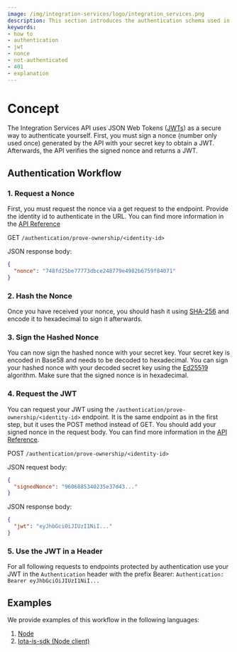 ```yaml
---
image: /img/integration-services/logo/integration_services.png
description: This section introduces the authentication schema used in the Integration Services.
keywords:
- how to
- authentication
- jwt
- nonce
- not-authenticated
- 401
- explanation
---
```


# Concept

The Integration Services API uses JSON Web Tokens ([JWTs](https://en.wikipedia.org/wiki/JSON_Web_Token)) as a secure way to authenticate yourself. First, you must sign a nonce (number only used once) generated by the API with your secret key to obtain a JWT. Afterwards, the API verifies the signed nonce and returns a JWT.

## Authentication Workflow

### 1. Request a Nonce

First, you must request the nonce via a get request to the endpoint. Provide the identity id to authenticate in the URL. You can find more information in the [API Reference](../../services/SSI-bridge/ssi_bridge_api_reference.md)

GET `/authentication/prove-ownership/<identity-id>`

JSON response body:

```json
{
  "nonce": "748fd25be77773dbce248779e4982b6759f84071"
}
```

### 2. Hash the Nonce

Once you have received your nonce, you should hash it using [SHA-256](https://en.wikipedia.org/wiki/SHA-2) and encode it to hexadecimal to sign it afterwards.

### 3. Sign the Hashed Nonce

You can now sign the hashed nonce with your secret key. Your secret key is encoded in Base58 and needs to be decoded to hexadecimal.
You can sign your hashed nonce with your decoded secret key using the [Ed25519](https://en.wikipedia.org/wiki/EdDSA#Ed25519) algorithm. Make sure that the signed nonce is in hexadecimal.

### 4. Request the JWT

You can request your JWT using the `/authentication/prove-ownership/<identity-id>` endpoint. It is the same endpoint as in the first step, but it uses the POST method instead of GET. You should add your signed nonce in the request body. You can find more information in the [API Reference](../../services/SSI-bridge/ssi_bridge_api_reference.md).

POST `/authentication/prove-ownership/<identity-id>`

JSON request body:

```json
{
  "signedNonce": "9606885340235e37d43..."
}
```

JSON response body:

```json
{
  "jwt": "eyJhbGciOiJIUzI1NiI..."
}
```

### 5. Use the JWT in a Header

For all following requests to endpoints protected by authentication use your JWT in the `Authentication` header with the prefix Bearer: `Authentication: Bearer eyJhbGciOiJIUzI1NiI...`

## Examples

We provide examples of this workflow in the following languages:

1. [Node](example_node.md)
2. [Iota-is-sdk (Node client)](example_is_sdk.md)
